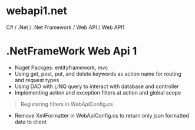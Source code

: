 # webapi1.net
C# / .Net / .Net Framework / Web API / Web API1

# .NetFrameWork Web Api 1
* Nuget Packges: entityframework, mvc
* Using get, post, put, and delete keywords as action name for routing and request types
* Using DAO with LINQ query to interact with database and controller
* Implementing action and exception filters at action and global scope
> Registering filters in WebApiConfig.cs
* Remove XmlFormatter in WebApiConfig.cs to return only json formatted data to client
